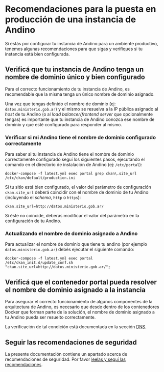 # Recomendaciones para la puesta en producción de una instancia de Andino

Si estás por configurar tu instancia de Andino para un ambiente productivo, tenemos algunas recomendaciones para que sigas y verifiques si tu instancia está bien configurada.

## Verificá que tu instancia de Andino tenga un nombre de dominio único y bien configurado

Para el correcto funcionamiento de tu instancia de Andino, es recomendable que la misma tenga un único nombre de dominio asignado.

Una vez que tengas definido el nombre de dominio (ej: `datos.ministerio.gob.ar`) y el mismo se resuelva a la IP pública asignado al _host_ de tu Andino (o al _load balancer_/_frontend server_ que opcionalmente tengas) es importante que tu instancia de Andino conozca ese nombre de dominio y que esté configurado para responder al mismo.

### Verificar si mi Andino tiene el nombre de dominio configurado correctamente

Para saber si tu instancia de Andino tiene el nombre de dominio correctamente configurado seguí los siguientes pasos, ejecutando el comando en el directorio de instalación de Andino (ej: `/etc/portal`):

    docker-compose -f latest.yml exec portal grep ckan\.site_url /etc/ckan/default/production.ini

Si tu sitio está bien configurado, el valor del parámetro de configuración `ckan.site_url` deberá coincidir con el nombre de dominio de tu Andino (incluyendo el _schema_, `http` o `https`):

    ckan.site_url=http://datos.ministerio.gob.ar/

Si éste no coincide, deberás modificar el valor del parámetro en la configuración de tu Andino.

### Actualizando el nombre de dominio asignado a Andino

Para actualizar el nombre de dominio que tiene tu andino (por ejemplo `datos.ministerio.gob.ar`) debés ejecutar el siguiente comando:

    docker-compose -f latest.yml exec portal /etc/ckan_init.d/update_conf.sh "ckan.site_url=http://datos.ministerio.gob.ar/";


## Verificá que el contenedor portal pueda resolver el nombre de dominio asignado a la instancia

Para asegurar el correcto funcionamiento de algunos componentes de la arquitectura de Andino, es necesario que desde dentro de los contenedores Docker que forman parte de la solución, el nombre de dominio asignado a tu Andino pueda ser resuelto correctamente.

La verificación de tal condición está documentada en la sección [DNS](dns.md).

## Seguir las recomendaciones de seguridad

La presente documentación contiene un apartado acerca de recomendaciones de seguridad. Por favor [leelas y seguí las recomendaciones](maintenance.md#recomendaciones-de-seguridad-y-optimizaciones).
